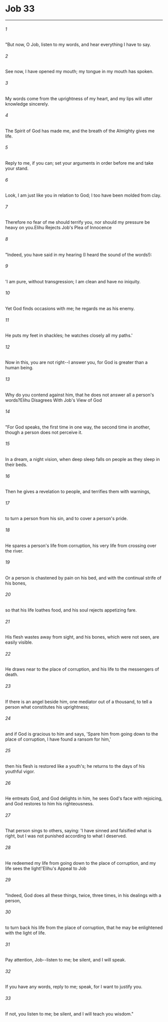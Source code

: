 # Job 33
***



###### 1 
"But now, O Job, listen to my words, and hear everything I have to say. 

###### 2 
See now, I have opened my mouth; my tongue in my mouth has spoken. 

###### 3 
My words come from the uprightness of my heart, and my lips will utter knowledge sincerely. 

###### 4 
The Spirit of God has made me, and the breath of the Almighty gives me life. 

###### 5 
Reply to me, if you can; set your arguments in order before me and take your stand. 

###### 6 
Look, I am just like you in relation to God; I too have been molded from clay. 

###### 7 
Therefore no fear of me should terrify you, nor should my pressure be heavy on you.Elihu Rejects Job's Plea of Innocence 

###### 8 
"Indeed, you have said in my hearing (I heard the sound of the words!): 

###### 9 
'I am pure, without transgression; I am clean and have no iniquity. 

###### 10 
Yet God finds occasions with me; he regards me as his enemy. 

###### 11 
He puts my feet in shackles; he watches closely all my paths.' 

###### 12 
Now in this, you are not right--I answer you, for God is greater than a human being. 

###### 13 
Why do you contend against him, that he does not answer all a person's words?Elihu Disagrees With Job's View of God 

###### 14 
"For God speaks, the first time in one way, the second time in another, though a person does not perceive it. 

###### 15 
In a dream, a night vision, when deep sleep falls on people as they sleep in their beds. 

###### 16 
Then he gives a revelation to people, and terrifies them with warnings, 

###### 17 
to turn a person from his sin, and to cover a person's pride. 

###### 18 
He spares a person's life from corruption, his very life from crossing over the river. 

###### 19 
Or a person is chastened by pain on his bed, and with the continual strife of his bones, 

###### 20 
so that his life loathes food, and his soul rejects appetizing fare. 

###### 21 
His flesh wastes away from sight, and his bones, which were not seen, are easily visible. 

###### 22 
He draws near to the place of corruption, and his life to the messengers of death. 

###### 23 
If there is an angel beside him, one mediator out of a thousand, to tell a person what constitutes his uprightness; 

###### 24 
and if God is gracious to him and says, 'Spare him from going down to the place of corruption, I have found a ransom for him,' 

###### 25 
then his flesh is restored like a youth's; he returns to the days of his youthful vigor. 

###### 26 
He entreats God, and God delights in him, he sees God's face with rejoicing, and God restores to him his righteousness. 

###### 27 
That person sings to others, saying: 'I have sinned and falsified what is right, but I was not punished according to what I deserved. 

###### 28 
He redeemed my life from going down to the place of corruption, and my life sees the light!'Elihu's Appeal to Job 

###### 29 
"Indeed, God does all these things, twice, three times, in his dealings with a person, 

###### 30 
to turn back his life from the place of corruption, that he may be enlightened with the light of life. 

###### 31 
Pay attention, Job--listen to me; be silent, and I will speak. 

###### 32 
If you have any words, reply to me; speak, for I want to justify you. 

###### 33 
If not, you listen to me; be silent, and I will teach you wisdom."
